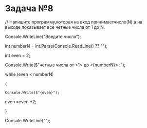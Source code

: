 # Задача №8

// Напишите программу,которая на вход принимаетчисло(N),а на выходе показывает все четные числа от 1 до N.

Console.WriteLine("Введите число");

int numberN = int.Parse(Console.ReadLine() ?? "");



int even = 2;

Console.Write($"четные числа от <1> до <{numberN}> :");

while (even < numberN)

{

    Console.Write($"{even}");

even =even +2;

}

Console.WriteLine("");